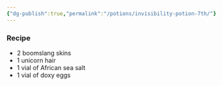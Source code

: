 ```yaml
---
{"dg-publish":true,"permalink":"/potions/invisibility-potion-7th/"}
---
```


### Recipe
* 2 boomslang skins
* 1 unicorn hair
* 1 vial of African sea salt
* 1 vial of doxy eggs